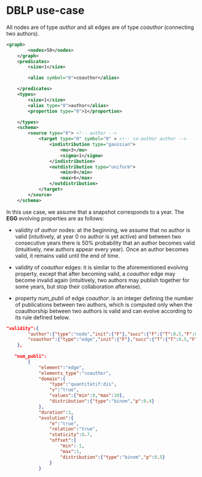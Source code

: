 # DBLP use-case

All nodes are of type *author* and all edges are of type *coauthor* (connecting two authors).

```xml
<graph>
		<nodes>50</nodes>
	</graph>
	<predicates>
		<size>1</size>

		<alias symbol="0">coauthor</alias>

	</predicates>
	<types>
		<size>1</size>
		<alias type="0">author</alias>
		<proportion type="0">1</proportion>

	</types>
	<schema>
		<source type="0"> <!-- author -->
			<target type="0" symbol="0" > <!-- co-author author -->
				<indistribution type="gaussian">
					<mu>3</mu>
					<sigma>1</sigma>
				</indistribution>	
				<outdistribution type="uniform">
					<min>0</min>
					<max>6</max>
				</outdistribution>
			</target>
		</source>
	</schema>
```

In this use case, we assume that a snapshot corresponds to a year.
The **EGG** evolving properties are as follows:

* validity of *author* nodes: at the beginning, we assume that no author is valid (intuitively, at year 0 no author is yet active) and between two consecutive years there is 50% probability that an author becomes valid (intuitively, new authors appear every year). Once an author becomes valid, it remains valid until the end of time.

* validity of *coauthor* edges: it is similar to the aforementioned evolving property, except that after becoming valid, a *coauthor* edge may become invalid again (intuitively, two authors may publish together for some years, but stop their collaboration afterwise).

*  property *num_publi* of edge *coauthor*: is an integer defining the number of publications between two authors, which is computed only when the coauthorship between two authors is valid and can evolve according to its rule defined below.

```json
"validity":{
		"author":{"type":"node","init":{"F"},"succ":{"F":{"T":0.5,"F":0.5},"T":"T"}},
		"coauthor":{"type":"edge","init":{"F"},"succ":{"T":{"T":0.5,"F":0.5},"F":{"T":0.5,"F":0.5}}},
	},
   
   "num_publi":
		{		
			"element":"edge",
			"elements_type":"coauthor",
			"domain":{
				"type":"quantitatif:dis",
				"v":"true",
				"values":{"min":0,"max":10},
				"distribution":{"type":"binom","p":0.4}
			},
			"duration":1,
			"evolution":{
				"e":"true",
				"relation":"true",
				"staticity":0.7,
				"offset":{
					"min":-1,
					"max":1,
					"distribution":{"type":"binom","p":0.5}
				}
			}
```
